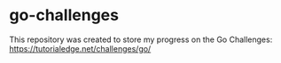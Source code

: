 # go-challenges
This repository was created to store my progress on the Go Challenges: https://tutorialedge.net/challenges/go/
